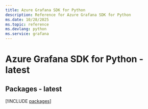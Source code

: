 ```yaml
---
title: Azure Grafana SDK for Python
description: Reference for Azure Grafana SDK for Python
ms.date: 10/28/2025
ms.topic: reference
ms.devlang: python
ms.service: grafana
---
```

# Azure Grafana SDK for Python - latest
## Packages - latest
[!INCLUDE [packages](grafana-index.md)]